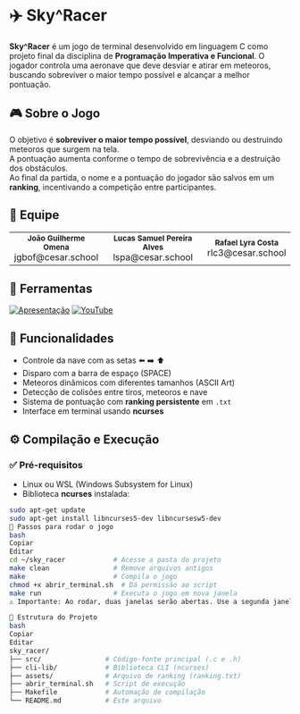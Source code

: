 # ✈️ Sky^Racer

**Sky^Racer** é um jogo de terminal desenvolvido em linguagem C como projeto final da disciplina de **Programação Imperativa e Funcional**. O jogador controla uma aeronave que deve desviar e atirar em meteoros, buscando sobreviver o maior tempo possível e alcançar a melhor pontuação.

## 🎮 Sobre o Jogo

O objetivo é **sobreviver o maior tempo possível**, desviando ou destruindo meteoros que surgem na tela.  
A pontuação aumenta conforme o tempo de sobrevivência e a destruição dos obstáculos.  
Ao final da partida, o nome e a pontuação do jogador são salvos em um **ranking**, incentivando a competição entre participantes.

## 🤝 Equipe

<table>
  <tr>
    <td align="center">
      <sub><b>João Guilherme Omena</b></sub><br/>
      jgbof@cesar.school
    </td>
    <td align="center">
      <sub><b>Lucas Samuel Pereira Alves</b></sub><br/>
      lspa@cesar.school
    </td>
    <td align="center">
      <sub><b>Rafael Lyra Costa</b></sub><br/>
      rlc3@cesar.school
    </td>
  </tr>
</table>

## 🔨 Ferramentas

[![Apresentação](https://img.shields.io/badge/Apresentação-084ea3?style=for-the-badge&logo=canva&logoColor=white)](https://www.canva.com/design/DAGoTe3mr_w/3Pj9c-I25zYfPGYk2Zd1uA/edit?utm_content=DAGoTe3mr_w&utm_campaign=designshare&utm_medium=link2&utm_source=sharebutton)
[![YouTube](https://img.shields.io/badge/YouTube-b50404?style=for-the-badge&logo=youtube&logoColor=white)]([https://youtube.com/playlist?list=PLql-8xGSZOnC54kFiA03umnxNXTRMA4z9&si=_I32WK-SXjsJZ-Jb](https://youtu.be/arxaolbo40A))


## 🧠 Funcionalidades

- Controle da nave com as setas ⬅️ ➡️ ⬆️  
- Disparo com a barra de espaço (SPACE)  
- Meteoros dinâmicos com diferentes tamanhos (ASCII Art)  
- Detecção de colisões entre tiros, meteoros e nave  
- Sistema de pontuação com **ranking persistente** em `.txt`  
- Interface em terminal usando **ncurses**

## ⚙️ Compilação e Execução

### ✅ Pré-requisitos

- Linux ou WSL (Windows Subsystem for Linux)
- Biblioteca **ncurses** instalada:

```bash
sudo apt-get update
sudo apt-get install libncurses5-dev libncursesw5-dev
🔧 Passos para rodar o jogo
bash
Copiar
Editar
cd ~/sky_racer            # Acesse a pasta do projeto
make clean                # Remove arquivos antigos
make                      # Compila o jogo
chmod +x abrir_terminal.sh  # Dá permissão ao script
make run                  # Executa o jogo em nova janela
⚠️ Importante: Ao rodar, duas janelas serão abertas. Use a segunda janela (a do jogo) para acessar o menu.

📁 Estrutura do Projeto
bash
Copiar
Editar
sky_racer/
├── src/                # Código-fonte principal (.c e .h)
├── cli-lib/            # Biblioteca CLI (ncurses)
├── assets/             # Arquivo de ranking (ranking.txt)
├── abrir_terminal.sh   # Script de execução
├── Makefile            # Automação de compilação
└── README.md           # Este arquivo
